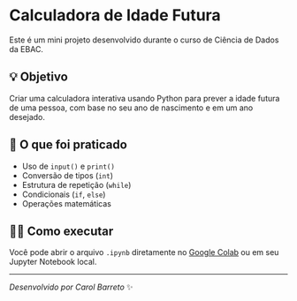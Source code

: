 
# Calculadora de Idade Futura

Este é um mini projeto desenvolvido durante o curso de Ciência de Dados da EBAC.

## 💡 Objetivo
Criar uma calculadora interativa usando Python para prever a idade futura de uma pessoa, com base no seu ano de nascimento e em um ano desejado.

## 🚀 O que foi praticado
- Uso de `input()` e `print()`
- Conversão de tipos (`int`)
- Estrutura de repetição (`while`)
- Condicionais (`if`, `else`)
- Operações matemáticas

## 👨‍🏫 Como executar
Você pode abrir o arquivo `.ipynb` diretamente no [Google Colab](https://colab.research.google.com) ou em seu Jupyter Notebook local.

---

*Desenvolvido por Carol Barreto* ✨
